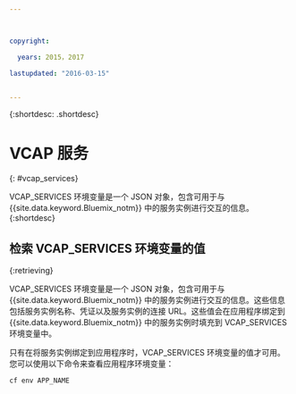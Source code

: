 ```yaml
---



copyright:

  years: 2015，2017

lastupdated: "2016-03-15"


---
```


{:shortdesc: .shortdesc}

# VCAP 服务
{: #vcap_services}


VCAP_SERVICES 环境变量是一个 JSON 对象，包含可用于与 {{site.data.keyword.Bluemix_notm}} 中的服务实例进行交互的信息。
{:shortdesc}


## 检索 VCAP_SERVICES 环境变量的值
{:retrieving}

VCAP_SERVICES 环境变量是一个 JSON 对象，包含可用于与 {{site.data.keyword.Bluemix_notm}} 中的服务实例进行交互的信息。这些信息包括服务实例名称、凭证以及服务实例的连接 URL。这些值会在应用程序绑定到 {{site.data.keyword.Bluemix_notm}} 中的服务实例时填充到 VCAP_SERVICES 环境变量中。

只有在将服务实例绑定到应用程序时，VCAP_SERVICES 环境变量的值才可用。您可以使用以下命令来查看应用程序环境变量：

```
cf env APP_NAME
```
